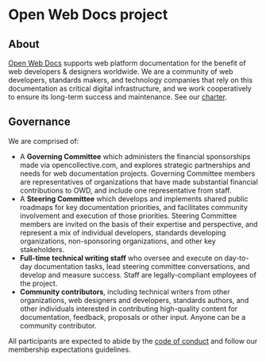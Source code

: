 # Open Web Docs project

## About
[Open Web Docs](http://openwebdocs.orǵ) supports web platform documentation for the benefit of web developers & designers worldwide. We are a community of web developers, standards makers, and technology companies that rely on this documentation as critical digital infrastructure, and we work cooperatively to ensure its long-term success and maintenance. 
See our [charter](charter.md).

## Governance

We are comprised of:
* A **Governing Committee** which administers the financial sponsorships made via opencollective.com, and explores strategic partnerships and needs for web documentation projects. Governing Committee members are representatives of organizations that have made substantial financial contributions to OWD, and include one representative from staff.
* A **Steering Committee** which develops and implements shared public roadmaps for key documentation priorities, and facilitates community involvement and execution of those priorities. Steering Committee members are invited on the basis of their expertise and perspective, and represent a mix of individual developers, standards developing organizations, non-sponsoring organizations, and other key stakeholders.
* **Full-time technical writing staff** who oversee and execute on day-to-day documentation tasks, lead steering committee conversations, and develop and measure success. Staff are legally-compliant employees of the project. 
* **Community contributors**, including technical writers from other organizations, web designers and developers, standards authors, and other individuals interested in contributing high-quality content for documentation, feedback, proposals or other input. Anyone can be a community contributor.

All participants are expected to abide by the [code of conduct](code_of_conduct.md) and follow our membership expectations guidelines.